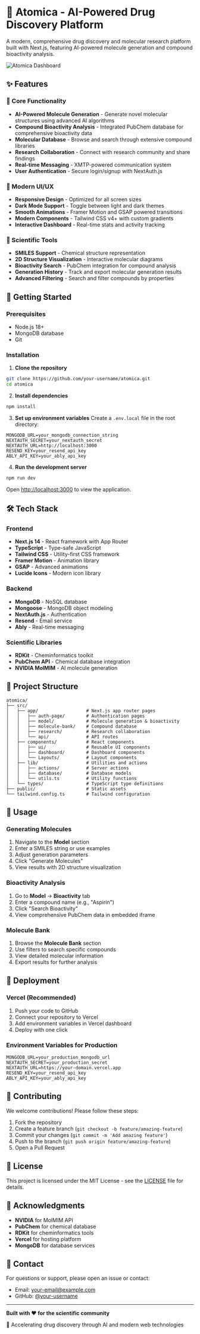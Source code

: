 # 🧬 Atomica - AI-Powered Drug Discovery Platform

A modern, comprehensive drug discovery and molecular research platform built with Next.js, featuring AI-powered molecule generation and compound bioactivity analysis.

![Atomica Dashboard](./tailadmin-nextjs.jpg)

## ✨ Features

### 🎯 Core Functionality

- **AI-Powered Molecule Generation** - Generate novel molecular structures using advanced AI algorithms
- **Compound Bioactivity Analysis** - Integrated PubChem database for comprehensive bioactivity data
- **Molecular Database** - Browse and search through extensive compound libraries
- **Research Collaboration** - Connect with research community and share findings
- **Real-time Messaging** - XMTP-powered communication system
- **User Authentication** - Secure login/signup with NextAuth.js

### 🎨 Modern UI/UX

- **Responsive Design** - Optimized for all screen sizes
- **Dark Mode Support** - Toggle between light and dark themes
- **Smooth Animations** - Framer Motion and GSAP powered transitions
- **Modern Components** - Tailwind CSS v4+ with custom gradients
- **Interactive Dashboard** - Real-time stats and activity tracking

### 🔬 Scientific Tools

- **SMILES Support** - Chemical structure representation
- **2D Structure Visualization** - Interactive molecular diagrams
- **Bioactivity Search** - PubChem integration for compound analysis
- **Generation History** - Track and export molecular generation results
- **Advanced Filtering** - Search and filter compounds by properties

## 🚀 Getting Started

### Prerequisites

- Node.js 18+
- MongoDB database
- Git

### Installation

1. **Clone the repository**

```bash
git clone https://github.com/your-username/atomica.git
cd atomica
```

2. **Install dependencies**

```bash
npm install
```

3. **Set up environment variables**
   Create a `.env.local` file in the root directory:

```env
MONGODB_URL=your_mongodb_connection_string
NEXTAUTH_SECRET=your_nextauth_secret
NEXTAUTH_URL=http://localhost:3000
RESEND_KEY=your_resend_api_key
ABLY_API_KEY=your_ably_api_key
```

4. **Run the development server**

```bash
npm run dev
```

Open [http://localhost:3000](http://localhost:3000) to view the application.

## 🛠️ Tech Stack

### Frontend

- **Next.js 14** - React framework with App Router
- **TypeScript** - Type-safe JavaScript
- **Tailwind CSS** - Utility-first CSS framework
- **Framer Motion** - Animation library
- **GSAP** - Advanced animations
- **Lucide Icons** - Modern icon library

### Backend

- **MongoDB** - NoSQL database
- **Mongoose** - MongoDB object modeling
- **NextAuth.js** - Authentication
- **Resend** - Email service
- **Ably** - Real-time messaging

### Scientific Libraries

- **RDKit** - Cheminformatics toolkit
- **PubChem API** - Chemical database integration
- **NVIDIA MolMIM** - AI molecule generation

## 📁 Project Structure

```
atomica/
├── src/
│   ├── app/                  # Next.js app router pages
│   │   ├── auth-page/        # Authentication pages
│   │   ├── model/            # Molecule generation & bioactivity
│   │   ├── molecule-bank/    # Compound database
│   │   ├── research/         # Research collaboration
│   │   └── api/              # API routes
│   ├── components/           # React components
│   │   ├── ui/               # Reusable UI components
│   │   ├── dashboard/        # Dashboard components
│   │   └── Layouts/          # Layout components
│   ├── lib/                  # Utilities and actions
│   │   ├── actions/          # Server actions
│   │   ├── database/         # Database models
│   │   └── utils.ts          # Utility functions
│   └── types/                # TypeScript type definitions
├── public/                   # Static assets
└── tailwind.config.ts        # Tailwind configuration
```

## 🔬 Usage

### Generating Molecules

1. Navigate to the **Model** section
2. Enter a SMILES string or use examples
3. Adjust generation parameters
4. Click "Generate Molecules"
5. View results with 2D structure visualization

### Bioactivity Analysis

1. Go to **Model** → **Bioactivity** tab
2. Enter a compound name (e.g., "Aspirin")
3. Click "Search Bioactivity"
4. View comprehensive PubChem data in embedded iframe

### Molecule Bank

1. Browse the **Molecule Bank** section
2. Use filters to search specific compounds
3. View detailed molecular information
4. Export results for further analysis

## 🚀 Deployment

### Vercel (Recommended)

1. Push your code to GitHub
2. Connect your repository to Vercel
3. Add environment variables in Vercel dashboard
4. Deploy with one click

### Environment Variables for Production

```env
MONGODB_URL=your_production_mongodb_url
NEXTAUTH_SECRET=your_production_secret
NEXTAUTH_URL=https://your-domain.vercel.app
RESEND_KEY=your_resend_api_key
ABLY_API_KEY=your_ably_api_key
```

## 🤝 Contributing

We welcome contributions! Please follow these steps:

1. Fork the repository
2. Create a feature branch (`git checkout -b feature/amazing-feature`)
3. Commit your changes (`git commit -m 'Add amazing feature'`)
4. Push to the branch (`git push origin feature/amazing-feature`)
5. Open a Pull Request

## 📝 License

This project is licensed under the MIT License - see the [LICENSE](LICENSE) file for details.

## 🙏 Acknowledgments

- **NVIDIA** for MolMIM API
- **PubChem** for chemical database
- **RDKit** for cheminformatics tools
- **Vercel** for hosting platform
- **MongoDB** for database services

## 📧 Contact

For questions or support, please open an issue or contact:

- Email: your-email@example.com
- GitHub: [@your-username](https://github.com/your-username)

---

**Built with ❤️ for the scientific community**

🧬 Accelerating drug discovery through AI and modern web technologies

